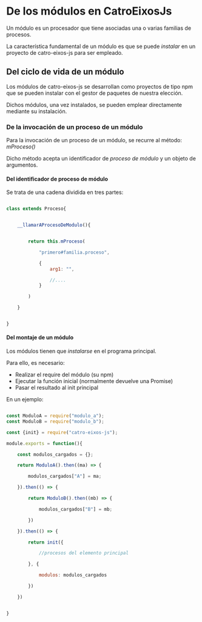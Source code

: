 # De los módulos en CatroEixosJs

Un módulo es un procesador que tiene asociadas una o varias familias de procesos. 

La característica fundamental de un módulo es que se puede *instalar* en un proyecto de catro-eixos-js para ser empleado. 

## Del ciclo de vida de un módulo

Los módulos de catro-eixos-js se desarrollan como proyectos de tipo npm que se pueden instalar con el gestor de paquetes de nuestra elección. 

Dichos módulos, una vez instalados, se pueden emplear directamente mediante su instalación. 


### De la invocación de un proceso de un módulo

Para la invocación de un proceso de un módulo, se recurre al método: *mProceso()*

Dicho método acepta un identificador de *proceso de módulo* y un objeto de argumentos. 

#### Del identificador de proceso de módulo

Se trata de una cadena dividida en tres partes:

```js

class extends Proceso{


	__llamarAProcesoDeModulo(){


		return this.mProceso(

			"primero#familia.proceso",

			{
				arg1: "",

				//....
			}

		)

	}


}

```

#### Del montaje de un módulo

Los módulos tienen que *instalarse* en el programa principal.
 
Para ello, es necesario:

* Realizar el require del módulo (su npm)
* Ejecutar la función inicial (normalmente devuelve una Promise)
* Pasar el resultado al init principal

En un ejemplo:

```js

const ModuloA = require("modulo_a");
const ModuloB = require("modulo_b");

const {init} = require("catro-eixos-js");

module.exports = function(){

	const modulos_cargados = {};

	return ModuloA().then((ma) => {

		modulos_cargados["A"] = ma;

	}).then(() => {

		return ModuloB().then((mb) => {

			modulos_cargados["B"] = mb;

		})

	}).then(() => {

		return init({

			//procesos del elemento principal

		}, {

			modulos: modulos_cargados

		})

	})


}



```






